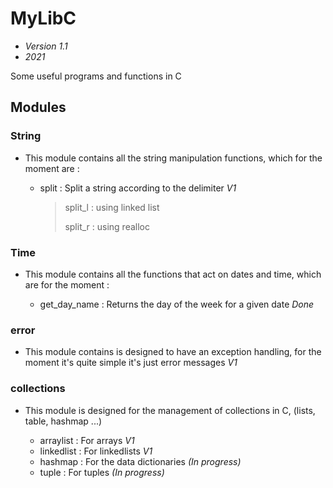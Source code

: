 # MyLibC

- *Version 1.1*
- *2021*

Some useful programs and functions in C


## Modules

### String

- This module contains all the string manipulation functions, which for the moment are :

    * split : Split a string according to the delimiter *V1*
        > split_l : using linked list
        > 
        > split_r : using realloc 

### Time 

- This module contains all the functions that act on dates and time, which are for the moment :

    * get_day_name : Returns the day of the week for a given date *Done*


### error

- This module contains is designed to have an exception handling, for the moment it's quite simple it's just error messages *V1*


### collections

- This module is designed for the management of collections in C, (lists, table, hashmap ...)

    * arraylist : For arrays *V1*
    * linkedlist : For linkedlists *V1*
    * hashmap : For the data dictionaries *(In progress)*
    * tuple : For tuples *(In progress)*